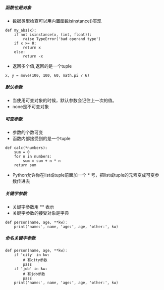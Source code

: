 ##### 函数也是对象
- 数据类型检查可以用内置函数isinstance()实现
```
def my_abs(x):
    if not isinstance(x, (int, float)):
        raise TypeError('bad operand type')
    if x >= 0:
        return x
    else:
        return -x
```

- 返回多个值,返回的是一个tuple
```
x, y = move(100, 100, 60, math.pi / 6)
```


##### 默认参数
- 当使用可变对象的时候，默认参数会记住上一次的值。
- none是不可变对象

##### 可变参数
- 参数的个数可变
- 函数内部接受到的是一个tuple
```
def calc(*numbers):
    sum = 0
    for n in numbers:
        sum = sum + n * n
    return sum
```
- Python允许你在list或tuple前面加一个 * 号，把list或tuple的元素变成可变参数传进去

##### 关键字参数
- 关键字参数用 ** 表示
- 关键字参数的接受对象是字典
```
def person(name, age, **kw):
    print('name:', name, 'age:', age, 'other:', kw)
```


##### 命名关键字参数
```
def person(name, age, **kw):
    if 'city' in kw:
        # 有city参数
        pass
    if 'job' in kw:
        # 有job参数
        pass
    print('name:', name, 'age:', age, 'other:', kw)
```
